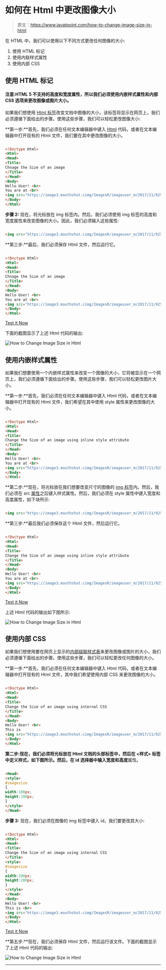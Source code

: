# 如何在 Html 中更改图像大小

> 原文：<https://www.javatpoint.com/how-to-change-image-size-in-html>

在 HTML 中，我们可以使用以下不同方式更改任何图像的大小:

1.  使用 HTML 标记
2.  使用内联样式属性
3.  使用内部 CSS

## 使用 HTML 标记

#### 注意:HTML 5 不支持的高度和宽度属性，所以我们必须使用内嵌样式属性和内部 CSS 选项来更改图像或图片大小。

如果我们想使用 [Html 标签](https://www.javatpoint.com/html-tags)改变文档中图像的大小，该标签将显示在网页上，我们必须遵循下面给出的步骤。使用这些步骤，我们可以轻松更改图像大小:

**第一步:**首先，我们必须在任何文本编辑器中键入 [Html](https://www.javatpoint.com/html-tutorial) 代码，或者在文本编辑器中打开现有的 Html 文件，我们要在其中更改图像的大小。

```html

<!Doctype Html>
<Html>   
<Head>    
<Title>   
Chnage the Size of an image
</Title>
</Head>
<Body> 
Hello User! <br>
You are at <br>
<img src="https://image3.mouthshut.cimg/ImagesR/imageuser_m/2017/11/925747536-4559193-1.png?rnd=38062"> <br> 
</Body>
</Html>

```

**步骤 2:** 现在，将光标放在 img 标签内。然后，我们必须使用 img 标签的高度和宽度属性来改变图像的大小。因此，我们必须输入这些属性:

```html

<img src="https://image3.mouthshut.cimg/ImagesR/imageuser_m/2017/11/925747536-4559193-1.png?rnd=38062" width="400" height="200">

```

**第三步:**最后，我们必须保存 Html 文件，然后运行它。

```html

<!Doctype Html>
<Html>   
<Head>    
<Title>   
Chnage the Size of an image
</Title>
</Head>
<Body> 
Hello User! <br>
You are at <br>
<img src="https://image3.mouthshut.cimg/ImagesR/imageuser_m/2017/11/925747536-4559193-1.png?rnd=38062" width="400" height="200"> <br> 
</Body>
</Html>

```

[Test it Now](https://www.javatpoint.com/oprweb/test.jsp?filename=how-to-change-image-size-in-html)

下面的截图显示了上述 Html 代码的输出:

![How to Change Image Size in Html](img/68bf1e3db386139d0f65eada38037470.png)

## 使用内嵌样式属性

如果我们想要使用一个内嵌样式属性来改变一个图像的大小，它将被显示在一个网页上，我们必须遵循下面给出的步骤。使用这些步骤，我们可以轻松更改图片大小。

**第一步:**首先，我们必须在任何文本编辑器中键入 Html 代码，或者在文本编辑器中打开现有的 Html 文件，我们希望在其中使用 style 属性来更改图像的大小。

```html

<!Doctype Html>
<Html>   
<Head>    
<Title>   
Change the Size of an image using inline style attribute
</Title>
</Head>
<Body> 
Hello User! <br>
You are at <br>
<img src="https://image3.mouthshut.cimg/ImagesR/imageuser_m/2017/11/925747536-4559193-1.png?rnd=38062"> <br> 
</Body>
</Html>

```

**第二步:**现在，将光标放在我们想要改变尺寸的图像的 [img 标签](https://www.javatpoint.com/html-image)内。然后，我们必须在 src [属性](https://www.javatpoint.com/html-attributes)之后键入样式属性。然后，我们必须在 style 属性中键入宽度和高度属性，如下块所示:

```html

<img src="https://image3.mouthshut.cimg/ImagesR/imageuser_m/2017/11/925747536-4559193-1.png?rnd=38062" style="width:500px;height:600px;"> <br> 

```

**第三步:**最后我们必须保存这个 Html 文件，然后运行它。

```html

<!Doctype Html>
<Html>   
<Head>    
<Title>   
Change the Size of an image using inline style attribute
</Title>
</Head>
<Body> 
Hello User! <br>
You are at <br>
<img src="https://image3.mouthshut.cimg/ImagesR/imageuser_m/2017/11/925747536-4559193-1.png?rnd=38062" style="width:100px;height:100px;"> <br> 
</Body>
</Html>

```

[Test it Now](https://www.javatpoint.com/oprweb/test.jsp?filename=how-to-change-image-size-in-html2)

上述 Html 代码的输出如下图所示:

![How to Change Image Size in Html](img/67782d9a84f70558204fdd7be18475ba.png)

## 使用内部 CSS

如果我们想使用要在网页上显示的[内部级联样式表](https://www.javatpoint.com/internal-css)来更改图像或图片的大小，我们必须遵循下面给出的步骤。使用这些步骤，我们可以轻松更改任何图像的大小。

**第一步:**首先，我们必须在任何文本编辑器中键入 Html 代码，或者在文本编辑器中打开现有的 Html 文件，其中我们希望使用内部 CSS 来更改图像的大小。

```html

<!Doctype Html>
<Html>   
<Head>    
<Title>   
Change the Size of an image using internal CSS
</Title>
</Head>
<Body> 
Hello User! <br>
This is 
<img src="https://image3.mouthshut.cimg/ImagesR/imageuser_m/2017/11/925747536-4559193-1.png?rnd=38062"> <br> 
</Body>
</Html>

```

**第二步:**现在，我们必须将光标放在 Html 文档的头部标签中，然后在 **<样式>** 标签中定义样式，如下图所示。然后，在 id 选择器中输入**宽度和高度**属性。

```html

<Head>
<style>
#imagesize
{
width:100px;
height:100px;
}
</style>
</Head>

```

**步骤 3:** 现在，我们必须在图像的 img 标签中键入 id，我们要更改其大小:

```html

<!Doctype Html>
<Html>   
<Head>    
<Title>   
Change the Size of an image using internal CSS
</Title>
<style>
#imagesize
{
width:200px;
height:200px;
}
</style>
</Head>
<Body> 
Hello User! <br>
This is <br>
<img src="https://image3.mouthshut.cimg/ImagesR/imageuser_m/2017/11/925747536-4559193-1.png?rnd=38062" id="imagesize"> <br> 
</Body>
</Html>

```

[Test it Now](https://www.javatpoint.com/oprweb/test.jsp?filename=how-to-change-image-size-in-html3)

**第五步:**现在，我们必须保存 Html 文件，然后运行该文件。下面的截图显示了上述 Html 代码的输出:

![How to Change Image Size in Html](img/87f82f3de4048aade8e7416a5ebd6009.png)

* * *